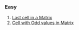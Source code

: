 
### Easy 
1. [Last cell in a Matrix](https://tinyl.io/7nv8)
2. [Cell with Odd values in Matrix](https://tinyl.io/7vJg)
